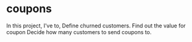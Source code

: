 # coupons
In this project, I've to, Define churned customers. Find out the value for coupon Decide how many customers to send coupons to.
